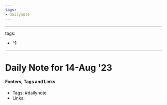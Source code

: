 ```yaml
---
tags:
- dailynote
---
```


---
tags:
- ^1
---


# Daily Note for 14-Aug '23



#### Footers, Tags and Links
- Tags: #dailynote 
- Links: 

[^1]: